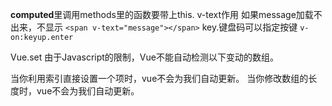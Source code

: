  **computed**里调用methods里的函数要带上this.
 v-text作用 如果message加载不出来，不显示
 `<span v-text="message"></span>`
   key.键盘码可以指定按键 `v-on:keyup.enter`

   Vue.set
   由于Javascript的限制，Vue不能自动检测以下变动的数组。

当你利用索引直接设置一个项时，vue不会为我们自动更新。
当你修改数组的长度时，vue不会为我们自动更新。